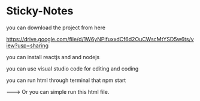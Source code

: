# Sticky-Notes

you can download the project from here 

https://drive.google.com/file/d/1W6yNPifuxxdCf6d2OuCWscMtYSD5w6ts/view?usp=sharing

you can install reactjs and and nodejs 

you can use visual studio code for editing and coding 

you can run html through terminal that npm start 


---> Or you can simple run this html file.



<!DOCTYPE html>
<html lang="en">
<head>
    <meta charset="UTF-8">
    <meta name="viewport" content="width=device-width, initial-scale=1.0">
    <title>Document</title>
    <script crossorigin src="https://unpkg.com/react@16/umd/react.development.js"></script>
    <script crossorigin src="https://unpkg.com/react-dom@16/umd/react-dom.development.js"></script>
    <script src="https://cdn.jsdelivr.net/npm/@lamflam/react-draggable@4.0.4/web/react-draggable.min.js"></script>
    <script src="https://unpkg.com/@babel/standalone/babel.min.js"></script>
    <style>
        .note{
            width:250px;
            height:150px;
            background-color:yellow;
            padding:15px;
            border: 1px solid orange;
            box-shadow: 2px 6px 12px rgba(0,0,0,0.2);
            position: absolute;
        }

    </style>
</head>
<body>
<div id="react-container"></div> 
<script type="text/babel">

class Note extends React.Component{

    constructor(props){
        super(props);
        this.state={
            editing :false 
        }
    }
    componentWillMount=()=>{
        this.style={
            right:this.randomBetween(0,window.innerWidth-150,'px'),
            top:this.randomBetween(0,window.innerHeight-150,'px')
        }
    }
    randomBetween=(x,y,s)=>{
        return (x+Math.ceil(Math.random()*(y-x)))+s

    }
    edit = () => {
        this.setState({editing : true})
    }
    save = () => {
        this.props.onChange(this.refs.newText.value,this.props.id)
        this.setState({editing:false})
    }

    delete = ( id ) => {
        this.props.onRemove(this.props.id)
    }

    renderForm = () => {
        return(
            <div class="note" style={this.style}>
                <textarea ref="newText"></textarea> 
                <button onClick={this.save}>Save</button>
            </div>
        )
            
    }

    renderDisplay = () =>{
        return(
            <div className ="note" style={this.style}>
                <p>{this.props.children}</p>
                <span>
                    <button onClick={this.edit}>Edit</button>
                    <button onClick={this.delete}>X</button>
                </span>
            </div>

        )
    }
    render(){
      return(<ReactDraggable>{
        (this.state.editing) ? this.renderForm() : this.renderDisplay()
        }</ReactDraggable>)
    }
          
}
ReactDOM.render(<Note>Hello</Note>,document.getElementById('react-container'))

class Board extends React.Component{

    constructor(props){
        super(props);
        this.state = {
            notes: []
        }
    }
    
    nextId=()=>{
        this.uniqueId=this.uniqueId || 0
        return this.uniqueId++
    }
    add =(text)=>{
        var notes=[
            ...this.state.notes,
            {
                id:this.nextId(),
                note:text
            }

        ]
        this.setState({notes})
    }
    update = (newText,id) => {
        var notes =this.state.notes.map(
            note => (note.id !== id ) ? 
                note:
                {
                    ...note,
                    note:newText
                }
        )
        this.setState({notes})
    }
    remove = ( id ) =>{
        var notes=this.state.notes.filter(note => note.id !== id)
        this.setState({notes})
    }
    eachNote = (note) =>{
        return (<Note key={note.id}
                id={note.id}
                onChange={this.update}
                onRemove={this.remove} >{note.note}</Note>)
    }
    render(){
        return(
            <div className="board">
                {this.state.notes.map(this.eachNote)}
                <button onClick={()=>this.add()}>+</button>
            </div>
        )
    }
}

ReactDOM.render(<Board/>,document.getElementById('react-container'))
</script>
</body>
</html>
